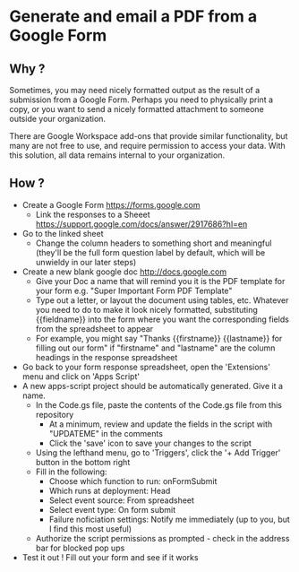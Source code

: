 # Generate and email a PDF from a Google Form

## Why ?
Sometimes, you may need nicely formatted output as the result of a submission from a Google Form. Perhaps you need to physically print a copy, or you want to send a nicely formatted attachment to someone outside your organization.

There are Google Workspace add-ons that provide similar functionality, but many are not free to use, and require permission to access your data. With this solution, all data remains internal to your organization.

## How ?

* Create a Google Form https://forms.google.com
    * Link the responses to a Sheeet https://support.google.com/docs/answer/2917686?hl=en
* Go to the linked sheet
    * Change the column headers to something short and meaningful (they'll be the full form question label by default, which will be unwieldy in our later steps)
* Create a new blank google doc http://docs.google.com
    * Give your Doc a name that will remind you it is the PDF template for your form e.g. "Super Important Form PDF Template"
    * Type out a letter, or layout the document using tables, etc. Whatever you need to do to make it look nicely formatted, substituting {{fieldname}} into the form where you want the corresponding fields from the spreadsheet to appear
    * For example, you might say "Thanks {{firstname}} {{lastname}} for filling out our form" if "firstname" and "lastname" are the column headings in the response spreadsheet
* Go back to your form response spreadsheet, open the 'Extensions' menu and click on 'Apps Script'
* A new apps-script project should be automatically generated. Give it a name.
    * In the Code.gs file, paste the contents of the Code.gs file from this repository
        * At a minimum, review and update the fields in the script with "UPDATEME" in the comments
        * Click the 'save' icon to save your changes to the script
    * Using the lefthand menu, go to 'Triggers', click the '+ Add Trigger' button in the bottom right
    * Fill in the following:
        * Choose which function to run: onFormSubmit
        * Which runs at deployment: Head
        * Select event source: From spreadsheet
        * Select event type: On form submit
        * Failure noficiation settings: Notify me immediately (up to you, but I find this most useful)
    * Authorize the script permissions as prompted - check in the address bar for blocked pop ups
* Test it out ! Fill out your form and see if it works
